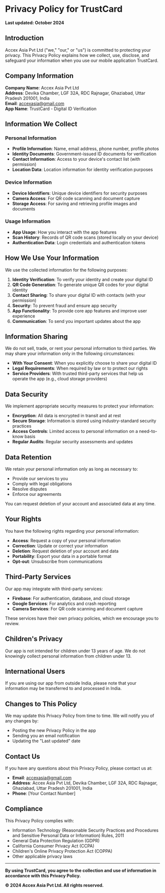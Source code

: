 # Privacy Policy for TrustCard

**Last updated: October 2024**

## Introduction

Accex Asia Pvt Ltd ("we," "our," or "us") is committed to protecting your privacy. This Privacy Policy explains how we collect, use, disclose, and safeguard your information when you use our mobile application TrustCard.

## Company Information

**Company Name**: Accex Asia Pvt Ltd  
**Address**: Devika Chamber, LGF 32A, RDC Rajnagar, Ghaziabad, Uttar Pradesh 201001, India  
**Email**: accexasia@gmail.com  
**App Name**: TrustCard - Digital ID Verification  

## Information We Collect

### Personal Information
- **Profile Information**: Name, email address, phone number, profile photos
- **Identity Documents**: Government-issued ID documents for verification
- **Contact Information**: Access to your device's contact list (with permission)
- **Location Data**: Location information for identity verification purposes

### Device Information
- **Device Identifiers**: Unique device identifiers for security purposes
- **Camera Access**: For QR code scanning and document capture
- **Storage Access**: For saving and retrieving profile images and documents

### Usage Information
- **App Usage**: How you interact with the app features
- **Scan History**: Records of QR code scans (stored locally on your device)
- **Authentication Data**: Login credentials and authentication tokens

## How We Use Your Information

We use the collected information for the following purposes:

1. **Identity Verification**: To verify your identity and create your digital ID
2. **QR Code Generation**: To generate unique QR codes for your digital identity
3. **Contact Sharing**: To share your digital ID with contacts (with your permission)
4. **Security**: To prevent fraud and ensure app security
5. **App Functionality**: To provide core app features and improve user experience
6. **Communication**: To send you important updates about the app

## Information Sharing

We do not sell, trade, or rent your personal information to third parties. We may share your information only in the following circumstances:

- **With Your Consent**: When you explicitly choose to share your digital ID
- **Legal Requirements**: When required by law or to protect our rights
- **Service Providers**: With trusted third-party services that help us operate the app (e.g., cloud storage providers)

## Data Security

We implement appropriate security measures to protect your information:

- **Encryption**: All data is encrypted in transit and at rest
- **Secure Storage**: Information is stored using industry-standard security practices
- **Access Controls**: Limited access to personal information on a need-to-know basis
- **Regular Audits**: Regular security assessments and updates

## Data Retention

We retain your personal information only as long as necessary to:

- Provide our services to you
- Comply with legal obligations
- Resolve disputes
- Enforce our agreements

You can request deletion of your account and associated data at any time.

## Your Rights

You have the following rights regarding your personal information:

- **Access**: Request a copy of your personal information
- **Correction**: Update or correct your information
- **Deletion**: Request deletion of your account and data
- **Portability**: Export your data in a portable format
- **Opt-out**: Unsubscribe from communications

## Third-Party Services

Our app may integrate with third-party services:

- **Firebase**: For authentication, database, and cloud storage
- **Google Services**: For analytics and crash reporting
- **Camera Services**: For QR code scanning and document capture

These services have their own privacy policies, which we encourage you to review.

## Children's Privacy

Our app is not intended for children under 13 years of age. We do not knowingly collect personal information from children under 13.

## International Users

If you are using our app from outside India, please note that your information may be transferred to and processed in India.

## Changes to This Policy

We may update this Privacy Policy from time to time. We will notify you of any changes by:

- Posting the new Privacy Policy in the app
- Sending you an email notification
- Updating the "Last updated" date

## Contact Us

If you have any questions about this Privacy Policy, please contact us at:

- **Email**: accexasia@gmail.com
- **Address**: Accex Asia Pvt Ltd, Devika Chamber, LGF 32A, RDC Rajnagar, Ghaziabad, Uttar Pradesh 201001, India
- **Phone**: [Your Contact Number]

## Compliance

This Privacy Policy complies with:
- Information Technology (Reasonable Security Practices and Procedures and Sensitive Personal Data or Information) Rules, 2011
- General Data Protection Regulation (GDPR)
- California Consumer Privacy Act (CCPA)
- Children's Online Privacy Protection Act (COPPA)
- Other applicable privacy laws

---

**By using TrustCard, you agree to the collection and use of information in accordance with this Privacy Policy.**

**© 2024 Accex Asia Pvt Ltd. All rights reserved.**
